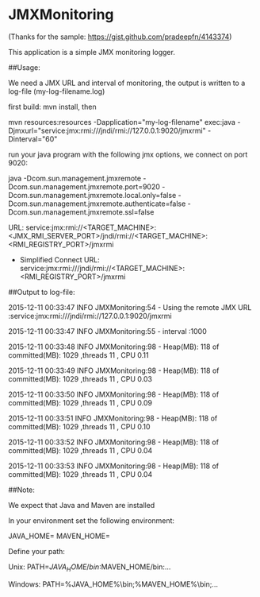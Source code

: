# JMXMonitoring

(Thanks for the sample: https://gist.github.com/pradeepfn/4143374)

This application is a simple JMX monitoring logger.

##Usage:

We need a JMX URL and interval of monitoring, the output is written to a log-file (my-log-filename.log) 

first build: mvn install, then

mvn resources:resources -Dapplication="my-log-filename" exec:java -Djmxurl="service:jmx:rmi:///jndi/rmi://127.0.0.1:9020/jmxrmi" -Dinterval="60"


run your java program with the following jmx options, we connect on port 9020:

java 	-Dcom.sun.management.jmxremote
	-Dcom.sun.management.jmxremote.port=9020 
	-Dcom.sun.management.jmxremote.local.only=false
	-Dcom.sun.management.jmxremote.authenticate=false
	-Dcom.sun.management.jmxremote.ssl=false    <Main-class> 


URL: service:jmx:rmi://<TARGET_MACHINE>:<JMX_RMI_SERVER_PORT>/jndi/rmi://<TARGET_MACHINE>:<RMI_REGISTRY_PORT>/jmxrmi

 * Simplified Connect URL: service:jmx:rmi:///jndi/rmi://<TARGET_MACHINE>:<RMI_REGISTRY_PORT>/jmxrmi


##Output to log-file:

2015-12-11 00:33:47 INFO  JMXMonitoring:54 - Using the remote JMX URL :service:jmx:rmi:///jndi/rmi://127.0.0.1:9020/jmxrmi

2015-12-11 00:33:47 INFO  JMXMonitoring:55 - interval :1000

2015-12-11 00:33:48 INFO  JMXMonitoring:98 - Heap(MB): 118 of committed(MB): 1029 ,threads  11 , CPU 0.11

2015-12-11 00:33:49 INFO  JMXMonitoring:98 - Heap(MB): 118 of committed(MB): 1029 ,threads  11 , CPU 0.03

2015-12-11 00:33:50 INFO  JMXMonitoring:98 - Heap(MB): 118 of committed(MB): 1029 ,threads  11 , CPU 0.09

2015-12-11 00:33:51 INFO  JMXMonitoring:98 - Heap(MB): 118 of committed(MB): 1029 ,threads  11 , CPU 0.10

2015-12-11 00:33:52 INFO  JMXMonitoring:98 - Heap(MB): 118 of committed(MB): 1029 ,threads  11 , CPU 0.04

2015-12-11 00:33:53 INFO  JMXMonitoring:98 - Heap(MB): 118 of committed(MB): 1029 ,threads  11 , CPU 0.04




##Note: 

We expect that Java and Maven are installed

In your environment set the following environment:

JAVA_HOME=<your java directory>
MAVEN_HOME=<your maven directory>

Define your path:

Unix: PATH=$JAVA_HOME/bin:$MAVEN_HOME/bin:...

Windows: PATH=%JAVA_HOME%\bin;%MAVEN_HOME%\bin;...


